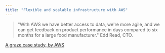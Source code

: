 ```yaml
---
title: "Flexible and scalable infrastructure with AWS"
---
```


> "With AWS we have better access to data, we're more agile, and we can get feedback on product performance in days compared to six months for a large food manufacturer." Edd Read, CTO.

[A graze case study, by AWS](https://aws.amazon.com/solutions/case-studies/graze/)

